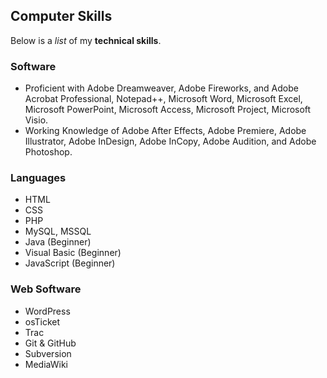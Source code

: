 ## Computer Skills

Below is a *list* of my **technical skills**.

### Software
- Proficient with Adobe Dreamweaver, Adobe Fireworks, and Adobe Acrobat Professional, Notepad++, Microsoft Word, Microsoft Excel, Microsoft PowerPoint, Microsoft Access, Microsoft Project, Microsoft Visio.
- Working Knowledge of Adobe After Effects, Adobe Premiere, Adobe Illustrator, Adobe InDesign, Adobe InCopy, Adobe Audition, and Adobe Photoshop.

### Languages
- HTML
- CSS
- PHP
- MySQL, MSSQL
- Java (Beginner)
- Visual Basic (Beginner)
- JavaScript (Beginner)

### Web Software
- WordPress
- osTicket
- Trac
- Git & GitHub
- Subversion
- MediaWiki
